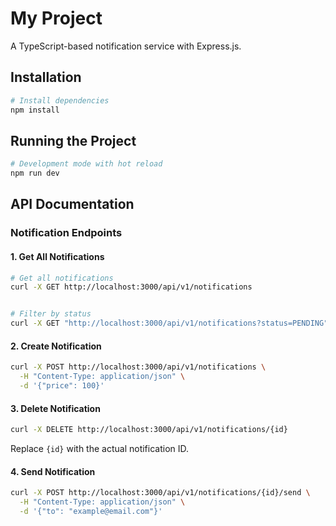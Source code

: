 # My Project

A TypeScript-based notification service with Express.js.

## Installation

```bash
# Install dependencies
npm install
```

## Running the Project

```bash
# Development mode with hot reload
npm run dev
```

## API Documentation

### Notification Endpoints

#### 1. Get All Notifications
```bash
# Get all notifications
curl -X GET http://localhost:3000/api/v1/notifications


# Filter by status
curl -X GET "http://localhost:3000/api/v1/notifications?status=PENDING"
```


#### 2. Create Notification
```bash
curl -X POST http://localhost:3000/api/v1/notifications \
  -H "Content-Type: application/json" \
  -d '{"price": 100}'
```

#### 3. Delete Notification
```bash
curl -X DELETE http://localhost:3000/api/v1/notifications/{id}
```
Replace `{id}` with the actual notification ID.

#### 4. Send Notification
```bash
curl -X POST http://localhost:3000/api/v1/notifications/{id}/send \
  -H "Content-Type: application/json" \
  -d '{"to": "example@email.com"}'
```
